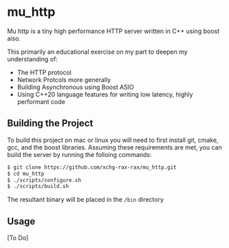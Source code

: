 # mu_http

Mu http is a tiny high performance HTTP server written in C++ using boost aiso.

This primarily an educational exercise on my part to deepen my understanding of:

* The HTTP protocol
* Network Protcols more generally
* Building Asynchronous using Boost ASIO
* Using C++20 language features for writing low latency, highly performant code

## Building the Project

To build this project on mac or linux you will need to first install git, cmake, gcc, and the boost libraries.
Assuming these requirements are met, you can build the server by running the folloing commands:

 ```bash
 $ git clone https://github.com/xchg-rax-rax/mu_http.git
 $ cd mu_http
 $ ./scripts/configure.sh
 $ ./scripts/build.sh
 ```
 
 The resultant binary will be placed in the `/bin` directory
 
 ## Usage
 
 [To Do]
